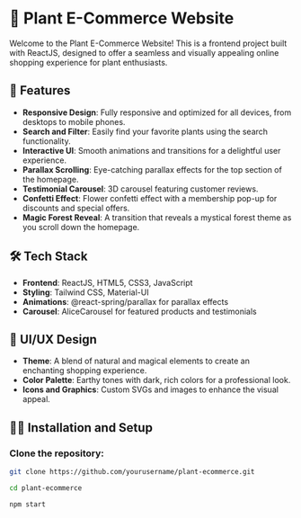 # 🌿 Plant E-Commerce Website

Welcome to the Plant E-Commerce Website! This is a frontend project built with ReactJS, designed to offer a seamless and visually appealing online shopping experience for plant enthusiasts.

## 🚀 Features

- **Responsive Design**: Fully responsive and optimized for all devices, from desktops to mobile phones.
- **Search and Filter**: Easily find your favorite plants using the search functionality.
- **Interactive UI**: Smooth animations and transitions for a delightful user experience.
- **Parallax Scrolling**: Eye-catching parallax effects for the top section of the homepage.
- **Testimonial Carousel**: 3D carousel featuring customer reviews.
- **Confetti Effect**: Flower confetti effect with a membership pop-up for discounts and special offers.
- **Magic Forest Reveal**: A transition that reveals a mystical forest theme as you scroll down the homepage.

## 🛠️ Tech Stack

- **Frontend**: ReactJS, HTML5, CSS3, JavaScript
- **Styling**: Tailwind CSS, Material-UI
- **Animations**: @react-spring/parallax for parallax effects
- **Carousel**: AliceCarousel for featured products and testimonials

## 🎨 UI/UX Design

- **Theme**: A blend of natural and magical elements to create an enchanting shopping experience.
- **Color Palette**: Earthy tones with dark, rich colors for a professional look.
- **Icons and Graphics**: Custom SVGs and images to enhance the visual appeal.



## 🧑‍💻 Installation and Setup

### Clone the repository:

```bash
git clone https://github.com/yourusername/plant-ecommerce.git

cd plant-ecommerce

npm start
